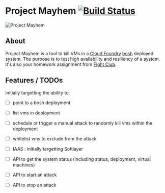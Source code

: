 # Project Mayhem [![Build Status](https://travis-ci.org/markstgodard/project-mayhem.svg?branch=master)](https://travis-ci.org/markstgodard/project-mayhem#)
![Project Mayhem](http://media0.giphy.com/media/50aMsYRamQJr2/giphy.gif)
## About
Project Mayhem is a tool to kill VMs in a [Cloud Foundry](https://cloudfoundry.org) [bosh](https://bosh.io) deployed system.
The purpose is to test high availability and resiliency of a system.
It's also your homework assignment from [Fight Club](http://www.imdb.com/title/tt0137523/).

## Features / TODOs
Initially targetting the ability to:
- [ ] point to a bosh deployment
- [ ] list vms in deployment
- [ ] schedule or trigger a manual attack to randomly kill vms within the deployment
- [ ] whitelist vms to exclude from the attack
- [ ] IAAS : initially targetting Softlayer
- [ ] API to get the system status (including status, deployment, virtual machines)
- [ ] API to start an attack
- [ ] API to stop an attack


